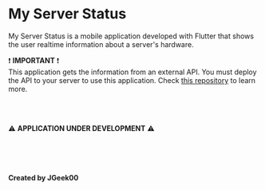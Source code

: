 # My Server Status
My Server Status is a mobile application developed with Flutter that shows the user realtime information about a server's hardware.

<p>
❗️ <b>IMPORTANT</b> ❗️
<br>
This application gets the information from an external API. You must deploy the API to your server to use this application. Check <a href="https://github.com/JGeek00/my-server-status-api">this repository</a> to learn more.
</p>

<br>
<br>

<p>
⚠️ <b>APPLICATION UNDER DEVELOPMENT</b> ⚠️
</p>

<br>
<br>
<br>
<br>
<b>Created by JGeek00</b>